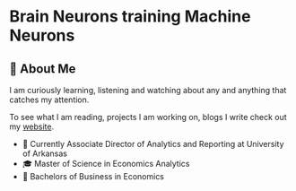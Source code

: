 # Brain Neurons training Machine Neurons

## 🌱 About Me

I am curiously learning, listening and watching about any and anything that catches my attention.

To see what I am reading, projects I am working on, blogs I write check out my [website](https://shreyashg.com).

- 💼 Currently Associate Director of Analytics and Reporting at University of Arkansas
- 🎓 Master of Science in Economics Analytics
- 🧠 Bachelors of Business in Economics

<!-- ## 🔥 My Github Stats
<div align="left">

<a href="https://git.io/streak-stats"><img src="https://github-readme-streak-stats-chi-ten.vercel.app?user=shreyashguptas&theme=dark" alt="GitHub Streak" /></a>

  <br />
  <a href="https://github.com/anuraghazra/github-readme-stats">
    <img src="https://github-readme-stats.vercel.app/api/top-langs/?username=shreyashguptas&layout=compact&theme=vision-friendly-dark&card_width=445" alt="Top Langs" width="70%" height="200" />
  </a>
</div> -->
